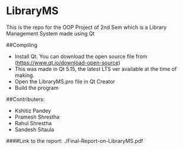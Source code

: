 # LibraryMS
This is the repo for the OOP Project of 2nd Sem which is a Library Management System made using Qt
    

##Compiling
- Install Qt. You can download the open source file from (https://www.qt.io/download-open-source)
- This was made in Qt 5.15, the latest LTS ver available at the time of making.
- Open the LibraryMS.pro file in Qt Creator
- Build the program


##Contributers:
* Kshitiz Pandey
* Pramesh Shrestha
* Rahul Shrestha
* Sandesh Sitaula
   
####Link to the report:
./Final-Report-on-LibraryMS.pdf
